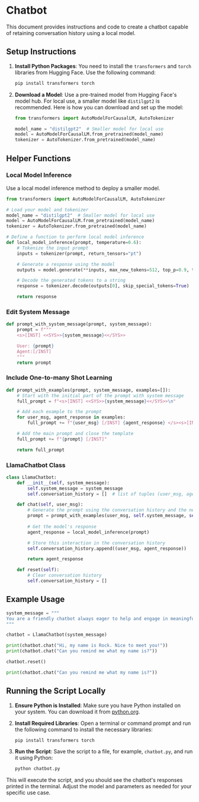 # Chatbot

This document provides instructions and code to create a chatbot capable of retaining conversation history using a local model.

## Setup Instructions

1. **Install Python Packages**: You need to install the `transformers` and `torch` libraries from Hugging Face. Use the following command:

   ```bash
   pip install transformers torch
   ```

2. **Download a Model**: Use a pre-trained model from Hugging Face's model hub. For local use, a smaller model like `distilgpt2` is recommended. Here is how you can download and set up the model:

   ```python
   from transformers import AutoModelForCausalLM, AutoTokenizer

   model_name = "distilgpt2"  # Smaller model for local use
   model = AutoModelForCausalLM.from_pretrained(model_name)
   tokenizer = AutoTokenizer.from_pretrained(model_name)
   ```

## Helper Functions

### Local Model Inference

Use a local model inference method to deploy a smaller model.

```python
from transformers import AutoModelForCausalLM, AutoTokenizer

# Load your model and tokenizer
model_name = "distilgpt2"  # Smaller model for local use
model = AutoModelForCausalLM.from_pretrained(model_name)
tokenizer = AutoTokenizer.from_pretrained(model_name)

# Define a function to perform local model inference
def local_model_inference(prompt, temperature=0.6):
    # Tokenize the input prompt
    inputs = tokenizer(prompt, return_tensors="pt")

    # Generate a response using the model
    outputs = model.generate(**inputs, max_new_tokens=512, top_p=0.9, temperature=temperature)

    # Decode the generated tokens to a string
    response = tokenizer.decode(outputs[0], skip_special_tokens=True)

    return response
```

### Edit System Message

```python
def prompt_with_system_message(prompt, system_message):
    prompt = f"""
    <s>[INST] <<SYS>>{system_message}<</SYS>>

    User: {prompt}
    Agent:[/INST]
    """
    return prompt
```

### Include One-to-many Shot Learning

```python
def prompt_with_examples(prompt, system_message, examples=[]):
    # Start with the initial part of the prompt with system message
    full_prompt = f"<s>[INST] <<SYS>>{system_message}<</SYS>>\n"

    # Add each example to the prompt
    for user_msg, agent_response in examples:
        full_prompt += f"{user_msg} [/INST] {agent_response} </s><s>[INST]"

    # Add the main prompt and close the template
    full_prompt += f"{prompt} [/INST]"

    return full_prompt
```

### LlamaChatbot Class

```python
class LlamaChatbot:
    def __init__(self, system_message):
        self.system_message = system_message
        self.conversation_history = []  # list of tuples (user_msg, agent_response)

    def chat(self, user_msg):
        # Generate the prompt using the conversation history and the new user message
        prompt = prompt_with_examples(user_msg, self.system_message, self.conversation_history)
        
        # Get the model's response
        agent_response = local_model_inference(prompt)

        # Store this interaction in the conversation history
        self.conversation_history.append((user_msg, agent_response))

        return agent_response

    def reset(self):
        # Clear conversation history
        self.conversation_history = []
```

## Example Usage

```python
system_message = """
You are a friendly chatbot always eager to help and engage in meaningful conversation.
"""

chatbot = LlamaChatbot(system_message)

print(chatbot.chat("Hi, my name is Rock. Nice to meet you!"))
print(chatbot.chat("Can you remind me what my name is?"))

chatbot.reset()

print(chatbot.chat("Can you remind me what my name is?"))
```

## Running the Script Locally

1. **Ensure Python is Installed**: Make sure you have Python installed on your system. You can download it from [python.org](https://www.python.org/).

2. **Install Required Libraries**: Open a terminal or command prompt and run the following command to install the necessary libraries:

   ```bash
   pip install transformers torch
   ```

3. **Run the Script**: Save the script to a file, for example, `chatbot.py`, and run it using Python:

   ```bash
   python chatbot.py
   ```

This will execute the script, and you should see the chatbot's responses printed in the terminal. Adjust the model and parameters as needed for your specific use case. 